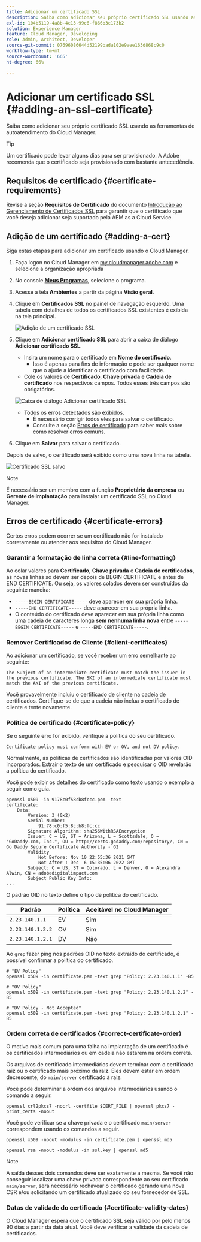 ```yaml
---
title: Adicionar um certificado SSL
description: Saiba como adicionar seu próprio certificado SSL usando as ferramentas de autoatendimento do Cloud Manager.
exl-id: 104b5119-4a8b-4c13-99c6-f866b3c173b2
solution: Experience Manager
feature: Cloud Manager, Developing
role: Admin, Architect, Developer
source-git-commit: 07696086644d52199bada102e9aee163d868c9c0
workflow-type: tm+mt
source-wordcount: '665'
ht-degree: 66%

---
```


# Adicionar um certificado SSL {#adding-an-ssl-certificate}

Saiba como adicionar seu próprio certificado SSL usando as ferramentas de autoatendimento do Cloud Manager.

>[!TIP]
>
>Um certificado pode levar alguns dias para ser provisionado. A Adobe recomenda que o certificado seja provisionado com bastante antecedência.

## Requisitos de certificado {#certificate-requirements}

Revise a seção **Requisitos de Certificado** do documento [Introdução ao Gerenciamento de Certificados SSL](/help/implementing/cloud-manager/managing-ssl-certifications/introduction.md#requirements) para garantir que o certificado que você deseja adicionar seja suportado pela AEM as a Cloud Service.

## Adição de um certificado {#adding-a-cert}

Siga estas etapas para adicionar um certificado usando o Cloud Manager.

1. Faça logon no Cloud Manager em [my.cloudmanager.adobe.com](https://my.cloudmanager.adobe.com/) e selecione a organização apropriada

1. No console **[Meus Programas](/help/implementing/cloud-manager/navigation.md#my-programs)**, selecione o programa.

1. Acesse a tela **Ambientes** a partir da página **Visão geral**.

1. Clique em **Certificados SSL** no painel de navegação esquerdo. Uma tabela com detalhes de todos os certificados SSL existentes é exibida na tela principal.

   ![Adição de um certificado SSL](/help/implementing/cloud-manager/assets/ssl/ssl-cert-1.png)

1. Clique em **Adicionar certificado SSL** para abrir a caixa de diálogo **Adicionar certificado SSL**.

   * Insira um nome para o certificado em **Nome do certificado**.
      * Isso é apenas para fins de informação e pode ser qualquer nome que o ajude a identificar o certificado com facilidade.
   * Cole os valores de **Certificado**, **Chave privada** e **Cadeia de certificado** nos respectivos campos. Todos esses três campos são obrigatórios.

   ![Caixa de diálogo Adicionar certificado SSL](/help/implementing/cloud-manager/assets/ssl/ssl-cert-02.png)

   * Todos os erros detectados são exibidos.
      * É necessário corrigir todos eles para salvar o certificado.
      * Consulte a seção [Erros de certificado](#certificate-errors) para saber mais sobre como resolver erros comuns.

1. Clique em **Salvar** para salvar o certificado.

Depois de salvo, o certificado será exibido como uma nova linha na tabela.

![Certificado SSL salvo](/help/implementing/cloud-manager/assets/ssl/ssl-cert-3.png)

>[!NOTE]
>
>É necessário ser um membro com a função **Proprietário da empresa** ou **Gerente de implantação** para instalar um certificado SSL no Cloud Manager.

## Erros de certificado {#certificate-errors}

Certos erros podem ocorrer se um certificado não for instalado corretamente ou atender aos requisitos do Cloud Manager.

### Garantir a formatação de linha correta {#line-formatting}

Ao colar valores para **Certificado**, **Chave privada** e **Cadeia de certificados**, as novas linhas só devem ser depois de BEGIN CERTIFICATE e antes de END CERTIFICATE. Ou seja, os valores colados devem ser construídos da seguinte maneira:

* `-----BEGIN CERTIFICATE-----` deve aparecer em sua própria linha.
* `-----END CERTIFICATE-----` deve aparecer em sua própria linha.
* O conteúdo do certificado deve aparecer em sua própria linha como uma cadeia de caracteres longa **sem nenhuma linha nova** entre `-----BEGIN CERTIFICATE-----` e `-----END CERTIFICATE-----`.

### Remover Certificados de Cliente {#client-certificates}

Ao adicionar um certificado, se você receber um erro semelhante ao seguinte:

```text
The Subject of an intermediate certificate must match the issuer in the previous certificate. The SKI of an intermediate certificate must match the AKI of the previous certificate.
```

Você provavelmente incluiu o certificado de cliente na cadeia de certificados. Certifique-se de que a cadeia não inclua o certificado de cliente e tente novamente.

### Política de certificado {#certificate-policy}

Se o seguinte erro for exibido, verifique a política do seu certificado.

```text
Certificate policy must conform with EV or OV, and not DV policy.
```

Normalmente, as políticas de certificados são identificadas por valores OID incorporados. Extrair o texto de um certificado e pesquisar o OID revelarão a política do certificado.

Você pode exibir os detalhes do certificado como texto usando o exemplo a seguir como guia.

```text
openssl x509 -in 9178c0f58cb8fccc.pem -text
certificate:
    Data:
        Version: 3 (0x2)
        Serial Number:
            91:78:c0:f5:8c:b8:fc:cc
        Signature Algorithm: sha256WithRSAEncryption
        Issuer: C = US, ST = Arizona, L = Scottsdale, O = "GoDaddy.com, Inc.", OU = http://certs.godaddy.com/repository/, CN = Go Daddy Secure Certificate Authority - G2
        Validity
            Not Before: Nov 10 22:55:36 2021 GMT
            Not After : Dec  6 15:35:06 2022 GMT
        Subject: C = US, ST = Colorado, L = Denver, O = Alexandra Alwin, CN = adobedigitalimpact.com
        Subject Public Key Info:
...
```

O padrão OID no texto define o tipo de política do certificado.

| Padrão | Política | Aceitável no Cloud Manager |
|---|---|---|
| `2.23.140.1.1` | EV | Sim |
| `2.23.140.1.2.2` | OV | Sim |
| `2.23.140.1.2.1` | DV | Não |

Ao `grep` fazer ping nos padrões OID no texto extraído do certificado, é possível confirmar a política do certificado.

```shell
# "EV Policy"
openssl x509 -in certificate.pem -text grep "Policy: 2.23.140.1.1" -B5

# "OV Policy"
openssl x509 -in certificate.pem -text grep "Policy: 2.23.140.1.2.2" -B5

# "DV Policy - Not Accepted"
openssl x509 -in certificate.pem -text grep "Policy: 2.23.140.1.2.1" -B5
```

### Ordem correta de certificados {#correct-certificate-order}

O motivo mais comum para uma falha na implantação de um certificado é os certificados intermediários ou em cadeia não estarem na ordem correta.

Os arquivos de certificado intermediários devem terminar com o certificado raiz ou o certificado mais próximo da raiz. Eles devem estar em ordem decrescente, do `main/server` certificado à raiz.

Você pode determinar a ordem dos arquivos intermediários usando o comando a seguir.

```shell
openssl crl2pkcs7 -nocrl -certfile $CERT_FILE | openssl pkcs7 -print_certs -noout
```

Você pode verificar se a chave privada e o certificado `main/server` correspondem usando os comandos a seguir.

```shell
openssl x509 -noout -modulus -in certificate.pem | openssl md5
```

```shell
openssl rsa -noout -modulus -in ssl.key | openssl md5
```

>[!NOTE]
>
>A saída desses dois comandos deve ser exatamente a mesma. Se você não conseguir localizar uma chave privada correspondente ao seu certificado `main/server`, será necessário rechavear o certificado gerando uma nova CSR e/ou solicitando um certificado atualizado do seu fornecedor de SSL.

### Datas de validade do certificado {#certificate-validity-dates}

O Cloud Manager espera que o certificado SSL seja válido por pelo menos 90 dias a partir da data atual. Você deve verificar a validade da cadeia de certificados.
